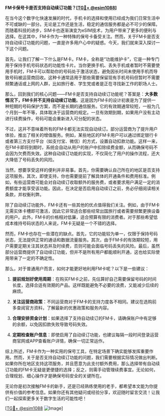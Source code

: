 **FM卡保号卡是否支持自动续订功能？[[TG💪+ @esim1088](https://t.me/s/esim1088)]**

在当今这个数字化快速发展的时代，手机卡的选择和使用已经成为我们日常生活中不可或缺的一部分。无论是工作还是生活，稳定的通信服务都是必不可少的保障。而随着科技的进步，SIM卡也逐渐演变为eSIM技术，为用户带来了更多的便利与选择。在这其中，FM卡作为一种特殊的保号卡备受关注。然而，关于FM卡是否支持自动续订功能的问题，一直是许多用户心中的疑惑。今天，我们就来深入探讨一下这个问题。

首先，让我们了解一下什么是FM卡。FM卡，全称是“功能维护卡”，它是一种专门用于保持手机号码状态的功能性卡片。当你更换手机、丢失手机或者暂时不需要使用手机时，FM卡可以帮助你的号码处于激活状态，避免因长时间未使用手机而导致号码被运营商回收。这种卡通常适用于那些需要保留现有手机号码但暂时不需要频繁通话或上网的人群，比如旅行者、学生党或者是正在寻找新工作的职场人士。

那么，回到我们的核心问题——FM卡是否支持自动续订功能呢？答案是：**大多数情况下，FM卡并不支持自动续订功能**。这是因为FM卡的设计初衷是为了提供一种短期的号码保护方案，而不是长期的通信服务。它的有效期通常较短，一般为几个月到一年不等，具体取决于运营商的规定。一旦有效期到期，如果用户没有主动进行续费操作，号码可能会重新进入可分配的状态。

不过，这并不意味着所有的FM卡都无法实现自动续订。部分运营商为了提升用户体验，推出了相关的增值服务。例如，某些地区的FM卡用户可以通过绑定银行卡或者第三方支付平台（如支付宝、微信）的方式，设置自动扣款功能。这样一来，在FM卡即将到期时，系统会自动从用户的账户中扣除续费金额，从而确保号码不会因为欠费而失效。这种自动续订功能的实现，不仅简化了用户的操作流程，还大大降低了号码丢失的风险。

当然，想要享受这样的便利并非易事。首先，你需要确认自己所在的地区是否支持这项服务。其次，即使支持，你也需要提前了解具体的开通条件和费用标准。例如，有些运营商可能会对自动续订收取额外的服务费，或者要求用户满足一定的消费额度才能享受该功能。因此，在决定是否启用自动续订之前，务必仔细阅读相关条款，并权衡利弊。

除了自动续订功能外，FM卡还有一些其他的优点值得我们关注。例如，由于FM卡无需实体卡槽即可激活，因此它非常适合那些经常出国旅行或者需要频繁更换设备的用户。此外，FM卡的价格相对低廉，适合预算有限的消费者。对于那些希望低成本维持号码状态的人来说，FM卡无疑是一个不错的选择。

然而，FM卡也存在一些潜在的缺点。首先，它的功能较为单一，仅限于保持号码状态，无法提供正常的通话和数据流量服务。其次，由于FM卡的有效期较短，用户需要定期关注其状态并及时续费，否则可能会面临号码丢失的风险。最后，虽然部分运营商提供了自动续订功能，但并不是所有用户都能顺利开通，这也给实际使用带来了一定的不确定性。

那么，对于普通用户而言，如何才能更好地利用FM卡呢？以下是一些建议：

1. **提前规划好使用周期**：在购买FM卡之前，先估算好自己需要保留号码的时间长度，选择合适有效期的产品。这样既能避免不必要的浪费，又能减少后续的麻烦。
   
2. **关注运营商政策**：不同运营商对于FM卡的支持力度各不相同。建议在选购前多查阅官方资料，了解最新的优惠政策和服务内容。

3. **合理安排资金计划**：如果选择了支持自动续订的FM卡，请确保账户中有足够的余额，以免因扣款失败导致号码失效。

4. **定期检查账户信息**：即使启用了自动续订功能，也建议每隔一段时间登录运营商官网或APP查看账户详情，确保一切正常运作。

综上所述，FM卡作为一种实用的保号工具，在特定场景下确实能够发挥重要作用。然而，关于是否支持自动续订功能的问题，我们需要根据实际情况做出判断。如果你所在地区支持这项服务，并且愿意为此支付额外费用，那么选择带有自动续订功能的FM卡无疑是更便捷的选择；反之，则需手动管理续费事宜。无论如何，合理规划、细心操作才是确保号码安全的关键所在。

无论你是初次接触FM卡的新手，还是已经熟练使用的老手，都希望本文能为你提供有价值的参考信息。如果你还有其他疑问或经验分享，欢迎随时留言交流！让我们一起探索更多关于数字生活的可能性吧！

[[TG💪+ @esim1088](https://t.me/s/esim1088) ![Image](https://i.postimg.cc/4NQfJmqS/Snipaste-2025-05-13-00-14-12.png)]